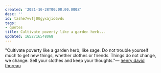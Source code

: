 ```yaml
---
created: '2021-10-28T00:00:00.000Z'
desc: ''
id: tzshe7vvfj00gyxajio6vdu
tags:
- quotes
title: Cultivate poverty like a garden herb...
updated: 1652716548068
---
```

   
"Cultivate poverty like a garden herb, like sage. Do not trouble yourself much to get new things, whether clothes or friends. Things do not change, we change. Sell your clothes and keep your thoughts."— [henry david thoreau](../../resources/people/henry%20david%20thoreau.md)
